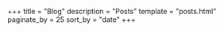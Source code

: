 +++
title = "Blog"
description = "Posts"
template = "posts.html"
paginate_by = 25
sort_by = "date"
+++